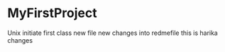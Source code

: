 # MyFirstProject
Unix initiate first class
new file
new changes into redmefile
this is harika changes
